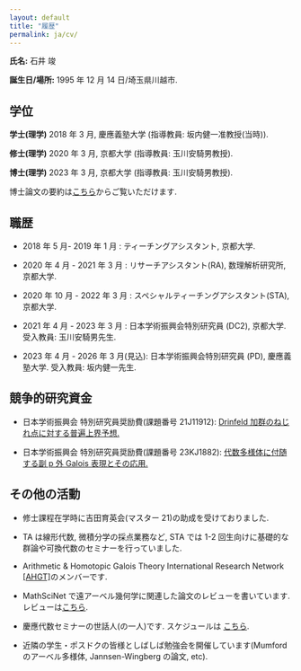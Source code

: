 ```yaml
---
layout: default
title: "履歴"
permalink: ja/cv/
---
```


**氏名:** 石井 竣

**誕生日/場所:** 1995 年 12 月 14 日/埼玉県川越市.

## 学位

**学士(理学)** 2018 年 3 月, 慶應義塾大学 (指導教員: 坂内健一准教授(当時)).

**修士(理学)** 2020 年 3 月, 京都大学 (指導教員: 玉川安騎男教授).

**博士(理学)** 2023 年 3 月, 京都大学 (指導教員: 玉川安騎男教授).

博士論文の要約は[こちら](https://repository.kulib.kyoto-u.ac.jp/dspace/handle/2433/283508)からご覧いただけます.

## 職歴

- 2018 年 5 月- 2019 年 1 月 : ティーチングアシスタント, 京都大学.

- 2020 年 4 月 - 2021 年 3 月 : リサーチアシスタント(RA), 数理解析研究所, 京都大学.

- 2020 年 10 月 - 2022 年 3 月 : スペシャルティーチングアシスタント(STA), 京都大学.

- 2021 年 4 月 - 2023 年 3 月 : 日本学術振興会特別研究員 (DC2), 京都大学. 受入教員: 玉川安騎男先生.

- 2023 年 4 月 - 2026 年 3 月(見込): 日本学術振興会特別研究員 (PD), 慶應義塾大学. 受入教員: 坂内健一先生.

## 競争的研究資金

- 日本学術振興会 特別研究員奨励費(課題番号 21J11912): [Drinfeld 加群のねじれ点に対する普遍上界予想.](https://kaken.nii.ac.jp/ja/grant/KAKENHI-PROJECT-21J11912/)

- 日本学術振興会 特別研究員奨励費(課題番号 23KJ1882): [代数多様体に付随する副 p 外 Galois 表現とその応用.](https://kaken.nii.ac.jp/grant/KAKENHI-PROJECT-23KJ1882/)

## その他の活動

- 修士課程在学時に吉田育英会(マスター 21)の助成を受けておりました.

- TA は線形代数, 微積分学の採点業務など, STA では 1-2 回生向けに基礎的な群論や可換代数のセミナーを行っていました.

- Arithmetic & Homotopic Galois Theory International Research Network [[AHGT]](https://ahgt.math.cnrs.fr)のメンバーです.

- MathSciNet で遠アーベル幾何学に関連した論文のレビューを書いています. レビューは[こちら](https://mathscinet.ams.org/mathscinet/author?authorId=1498106).

- 慶應代数セミナーの世話人(の一人)です. スケジュールは [こちら](https://www.math.keio.ac.jp/information/seminar/).

- 近隣の学生・ポスドクの皆様としばしば勉強会を開催しています(Mumford のアーベル多様体, Jannsen-Wingberg の論文, etc).

